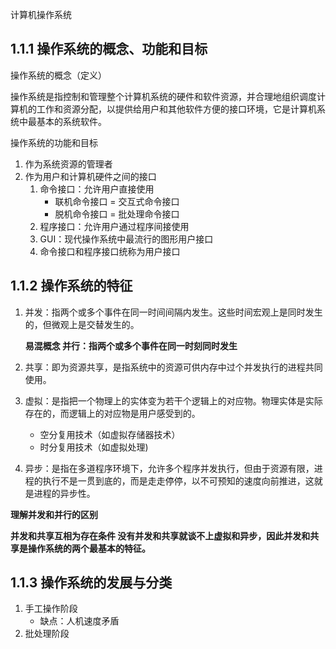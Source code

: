 计算机操作系统 

## 1.1.1 操作系统的概念、功能和目标

操作系统的概念（定义）

操作系统是指控制和管理整个计算机系统的硬件和软件资源，并合理地组织调度计算机的工作和资源分配，以提供给用户和其他软件方便的接口环境，它是计算机系统中最基本的系统软件。

操作系统的功能和目标

1. 作为系统资源的管理者
2. 作为用户和计算机硬件之间的接口
   1. 命令接口：允许用户直接使用
      * 联机命令接口 = 交互式命令接口
      * 脱机命令接口 =  批处理命令接口
   2. 程序接口：允许用户通过程序间接使用
   3. GUI：现代操作系统中最流行的图形用户接口
   4. 命令接口和程序接口统称为用户接口

## 1.1.2 操作系统的特征 

1. 并发：指两个或多个事件在同一时间间隔内发生。这些时间宏观上是同时发生的，但微观上是交替发生的。 

   **易混概念   并行：指两个或多个事件在同一时刻同时发生**

2. 共享：即为资源共享，是指系统中的资源可供内存中过个并发执行的进程共同使用。

3. 虚拟：是指把一个物理上的实体变为若干个逻辑上的对应物。物理实体是实际存在的，而逻辑上的对应物是用户感受到的。

   * 空分复用技术（如虚拟存储器技术）
   * 时分复用技术（如虚拟处理)

4. 异步：是指在多道程序环境下，允许多个程序并发执行，但由于资源有限，进程的执行不是一贯到底的，而是走走停停，以不可预知的速度向前推进，这就是进程的异步性。

**理解并发和并行的区别**

**并发和共享互相为存在条件 没有并发和共享就谈不上虚拟和异步，因此并发和共享是操作系统的两个最基本的特征。**

## 1.1.3 操作系统的发展与分类

1. 手工操作阶段 
   * 缺点：人机速度矛盾
2. 批处理阶段



